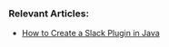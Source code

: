 ### Relevant Articles:

- [How to Create a Slack Plugin in Java](https://www.surya.com/java-slack-plugin)
